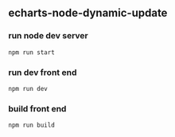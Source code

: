 ## echarts-node-dynamic-update

### run node dev server
```shell script
npm run start
```

### run dev front end 
```shell script
npm run dev
```

### build front end
```shell script
npm run build
```
